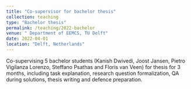 ```yaml
---
title: "Co-supervisor for bachelor thesis"
collection: teaching
type: "Bachelor thesis"
permalink: /teaching/2022-bachelor
venue: " Department of EEMCS, TU Delft"
date: 2022-04-01
location: "Delft, Netherlands"
---
```


Co-supervising 5 bachelor students (Kanish Dwivedi, Joost Jansen, Pietro Vigilanza Lorenzo, Steffano Psathas and Floris van Veen) for thesis for 3 months, including task explanation, research question formalization, QA during solutions, thesis writing and defence preparation.